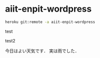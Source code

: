 aiit-enpit-wordpress
====================

```bash
heroku git:remote -a aiit-enpit-wordpress
```
test

test2

今日はよい天気です．
実は雨でした．

